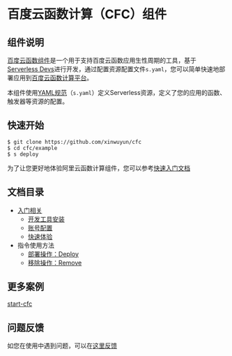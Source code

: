 # 百度云函数计算（CFC）组件

## 组件说明

[百度云函数组件](https://github.com/xinwuyun/cfc)是一个用于支持百度云函数应用生性周期的工具，基于[Serverless Devs](https://www.serverless-devs.com/)进行开发，通过配置资源配置文件`s.yaml`，您可以简单快速地部署应用到[百度云函数计算平台](https://console.bce.baidu.com/cfc/#/cfc/overview)。

本组件使用[YAML规范](docs/Others/yaml.md)（`s.yaml`）定义Serverless资源，定义了您的应用的函数、触发器等资源的配置。

## 快速开始

```shell
$ git clone https://github.com/xinwuyun/cfc
$ cd cfc/example
$ s deploy
```

为了让您更好地体验阿里云函数计算组件，您可以参考[快速入门文档](docs/Getting-started/Hello-world-application.md)

## 文档目录

+ [入门相关](docs/Getting-started/getting-start.md)
  + [开发工具安装](docs/Getting-started/install.md)
  + [账号配置](docs/Getting-started/config.md)
  + [快速体验](docs/Getting-started/Hello-world-application.md)
+ 指令使用方法
  + [部署操作：Deploy](docs/Usage/deploy.md)
  + [移除操作：Remove](docs/Usage/remove.md)

## 更多案例

[start-cfc](https://github.com/xinwuyun/start-cfc)

## 问题反馈

如您在使用中遇到问题，可以在[这里反馈](https://github.com/xinwuyun/cfc/issues)

